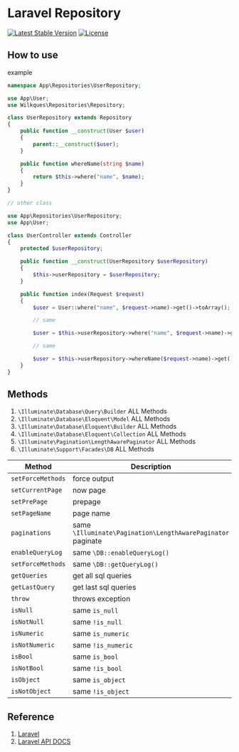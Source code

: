 # Laravel Repository

[![Latest Stable Version](https://poser.pugx.org/wilkques/repositories/v/stable)](https://packagist.org/packages/wilkques/repositories)
[![License](https://poser.pugx.org/wilkques/repositories/license)](https://packagist.org/packages/wilkques/repositories)

## How to use

example

```php
namespace App\Repositories\UserRepository;

use App\User;
use Wilkques\Repositories\Repository;

class UserRepository extends Repository
{
    public function __construct(User $user)
    {
        parent::__construct($user);
    }

    public function whereName(string $name)
    {
        return $this->where("name", $name);
    }
}

// other class

use App\Repositories\UserRepository;
use App\User;

class UserController extends Controller
{
    protected $userRepository;

    public function __construct(UserRepository $userRepository)
    {
        $this->userRepository = $userRepository;
    }

    public function index(Request $request)
    {
        $user = User::where("name", $request->name)->get()->toArray();

        // same

        $user = $this->userRepository->where("name", $request->name)->get()->toArray();

        // same

        $user = $this->userRepository->whereName($request->name)->get()->toArray();
    }
}
```

## Methods

1. `\Illuminate\Database\Query\Builder` ALL Methods
1. `\Illuminate\Database\Eloquent\Model` ALL Methods
1. `\Illuminate\Database\Eloquent\Builder` ALL Methods
1. `\Illuminate\Database\Eloquent\Collection` ALL Methods
1. `\Illuminate\Pagination\LengthAwarePaginator` ALL Methods
1. `\Illuminate\Support\Facades\DB` ALL Methods

|      Method           |               Description                |
|-----------------------|------------------------------------------|
|   `setForceMethods`   |               force output               |
|   `setCurrentPage`    |               now page                   |
|   `setPrePage`        |               prepage                    |
|   `setPageName`       |               page name                  |
|   `paginations`       |same `\Illuminate\Pagination\LengthAwarePaginator` paginate|
|   `enableQueryLog`    |       same `\DB::enableQueryLog()`       |
|   `setForceMethods`   |       same `\DB::getQueryLog()`          |
|   `getQueries`        |           get all sql queries            |
|   `getLastQuery`      |           get last sql queries           |
|   `throw`             |            throws exception              |
|   `isNull`            |             same `is_null`               |
|   `isNotNull`         |             same `!is_null`              |
|   `isNumeric`         |             same `is_numeric`            |
|   `isNotNumeric`      |             same `!is_numeric`           |
|   `isBool`            |             same `is_bool`               |
|   `isNotBool`         |             same `!is_bool`              |
|   `isObject`          |             same `is_object`             |
|   `isNotObject`       |             same `!is_object`            |

## Reference
1. [Laravel](https://laravel.com/docs)
1. [Laravel API DOCS](https://laravel.com/api/master/index.html)